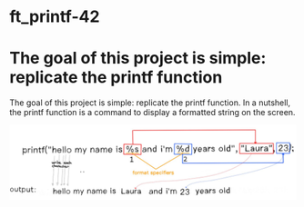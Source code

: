 # ft_printf-42

###

<diva lign="center">
<h1>The goal of this project is simple: replicate the printf function</h1>
	<p>
		The goal of this project is simple: replicate the printf function.
		In a nutshell, the printf function is a command to display a formatted string on the screen.
	</p>
	<img src="./image.png">
	</img>
</div>